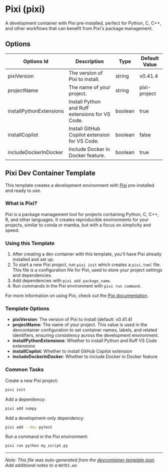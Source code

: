 
# Pixi (pixi)

A development container with Pixi pre-installed, perfect for Python, C, C++, and other workflows that can benefit from Pixi's package management.

## Options

| Options Id | Description | Type | Default Value |
|-----|-----|-----|-----|
| pixiVersion | The version of Pixi to install. | string | v0.41.4 |
| projectName | The name of your project. | string | pixi-project |
| installPythonExtensions | Install Python and Ruff extensions for VS Code. | boolean | true |
| installCopilot | Install GitHub Copilot extension for VS Code. | boolean | false |
| includeDockerInDocker | Include Docker in Docker feature. | boolean | true |

## Pixi Dev Container Template

This template creates a development environment with [Pixi](https://github.com/prefix-dev/pixi) pre-installed and ready to use.

### What is Pixi?

Pixi is a package management tool for projects containing Python, C, C++, R, and other languages. It creates reproducible environments for your projects, similar to conda or mamba, but with a focus on simplicity and speed.

### Using this Template

1. After creating a dev container with this template, you'll have Pixi already installed and set up.
2. To start a new Pixi project, run `pixi init` which creates a `pixi.toml` file. This file is a configuration file for Pixi, used to store your project settings and dependencies.
3. Add dependencies with `pixi add package_name`.
4. Run commands in the Pixi environment with `pixi run command`.

For more information on using Pixi, check out the [Pixi documentation](https://pixi.sh/).

### Template Options

- **pixiVersion**: The version of Pixi to install (default: v0.41.4)
- **projectName**: The name of your project. This value is used in the devcontainer configuration to set container names, labels, and related identifiers, ensuring consistency across the development environment.
- **installPythonExtensions**: Whether to install Python and Ruff VS Code extensions
- **installCopilot**: Whether to install GitHub Copilot extension
- **includeDockerInDocker**: Whether to include Docker in Docker feature

### Common Tasks

Create a new Pixi project:
```bash
pixi init
```

Add a dependency:
```bash
pixi add numpy
```

Add a development-only dependency:
```bash
pixi add --dev pytest
```

Run a command in the Pixi environment:
```bash
pixi run python my_script.py
```


---

_Note: This file was auto-generated from the [devcontainer-template.json](https://github.com/blooop/devcontainer-templates/blob/main/src/pixi/devcontainer-template.json).  Add additional notes to a `NOTES.md`._
